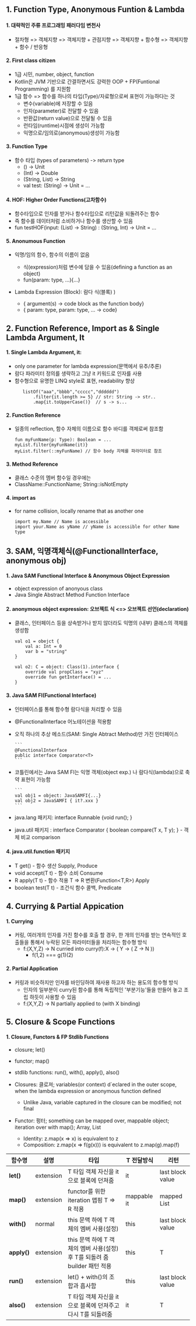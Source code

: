 ## 1. Function Type, Anonymous Funtion & Lambda

#### 1. 대략적인 주류 프로그래밍 패러다임 변천사

- 절차형 => 객체지향 => 객체지향 + 관점지향 => 객체지향 + 함수형 => 객체지향 + 함수 / 반응형

#### 2. First class citizen

- 1급 시민, number, object, function
- Kotlin은 JVM 기반으로 간결하면서도 강력한 OOP + FP(Funtional Programming) 를 지원함
- 1급 함수 => 함수를 하나의 타입(Type)/자료형으로써 표현이 가능하다는 것
  - 변수(variable)에 저장할 수 있음
  - 인자(parameter)로 전달할 수 있음
  - 반환값(return value)으로 전달될 수 있음
  - 런타임(runtime)시점에 생성이 가능함
  - 익명으로/임의로(anonymous)생성이 가능함

#### 3. Function Type

- 함수 타입 (types of parameters) -> return type
  - () -> Unit
  - (Int) -> Double
  - (String, List<Int>) -> String
  - val test: (String) -> Unit = ...

#### 4. HOF: Higher Order Functions(고차함수)

- 함수타입으로 인자를 받거나 함수타입으로 리턴값을 되돌려주는 함수
- 즉 함수를 데이터처럼 소비하거나 함수를 생산할 수 있음
- fun testHOF(input: (List<Char>) -> String) : (String, Int) -> Unit = ...

#### 5. Anonumous Function

- 익명/임의 함수, 함수의 이름이 없음
  - 식(expression)처럼 변수에 담을 수 있음(defining a function as an object)
  - fun(param: type, ...){...}
- Lambda Expression (Block): 람다 식(블록)
  )

  - { argument(s) -> code block as the function body}
  - { param: type, param: type, ... -> code}

## 2. Function Reference, Import as & Single Lambda Argument, It

#### 1. Single Lambda Argument, it:

- only one parameter for lambda expression(문맥에서 유추/추론)
- 람다 파라미터 정의를 생략하고 그냥 it 키워드로 인자를 사용
- 함수형으로 유명한 LINQ style로 표현, readability 향상
  ```
     listOf("aaa","bbbb","ccccc","dddddd")
         .filter{it.length >= 5} // str: String -> str..
         .map{it.toUpperCase()}  // s -> s...
  ```

#### 2. Function Reference

- 일종의 reflection, 함수 자체의 이름으로 함수 바디를 객체로써 참조함
  ```
  fun myFunName(p: Type): Boolean = ...
  myList.filter{myFunName(it)}
  myList.filter(::myFunName) // 함수 body 자체를 파라미터로 참조
  ```

#### 3. Method Reference

- 클래스 수준의 멤버 함수일 경우에는
- ClassName::FunctionName; String::isNotEmpty

#### 4. import as

- for name collision, locally rename that as another one
  ```
  import my.Name // Name is accessible
  import your.Name as yName // yName is accessible for other Name type
  ```

## 3. SAM, 익명객체식(@FunctionalInterface, anonymous obj)

#### 1. Java SAM Functional Interface & Anonymous Object Expression

- object expression of anonyous class
- Java Single Abstract Method Function Interface

#### 2. anonymous object expression: 오브젝트 식 <=> 오브젝트 선언(declaration)

- 클래스, 인터페이스 등을 상속받거나 받지 않더라도 익명의 (내부) 클래스의 객체를 생성함

  ```
  val o1 = obejct {
      val a: Int = 0
      var b = "string"
  }

  val o2: C = object: Class(1).interface {
      override val propClass = "xyz"
      override fun getInterface() = ...
  }
  ```

#### 3. Java SAM FI(Functional Interface)

- 인터페이스를 통해 함수형 람다식을 처리할 수 있음
- @FunctionalInterface 어노테이션을 적용함
- 오직 하나의 추상 메소드(SAM: Single Abtract Method)만 가진 인터페이스

      ```
      @FunctionalInterface
      public interface Comparator<T>
      ```

- 코틀린에서는 Java SAM FI는 익명 객체(object exp.)
  나 람다식(lambda)으로 축약 표현이 가능함

      ```
      val obj1 = object: JavaSAMFI{...}
      val obj2 = JavaSAMFI { it?.xxx }
      ```

- java.lang 패키지: interface Runnable {void run(); }
- java.util 패키지 : interface Comparator<T> { boolean compare(T x, T y); } - 객체 비교 comparison

#### 4. java.util.function 패키지

- T get() - 함수 생산 Supply, Produce
- void accept(T t) - 함수 소비 Consume
- R apply(T t) - 함수 적용 T => R 변환(Function<T,R>) Apply
- boolean test(T t) - 조건식 함수 콜백, Predicate

## 4. Currying & Partial Appication

#### 1. Currying

- 커링, 여러개의 인자를 가진 함수를 호출 할 경우, 한 개의 인자를 받는 연속적인 호출들을 통해서 누락된 모든 파라미터들을 처리하는 함수형 방식
  - f:(X,Y,Z) -> N curried into curry(f):X -> ( Y -> ( Z -> N ))
    - f(1,2) === g(1)(2)

#### 2. Partial Application

- 커링과 비슷하지만 인자를 바인딩하여 재사용 하고자 하는 용도의 함수형 방식
  - 인자의 일부분이 curry된 함수를 통해 독립적인 '부분기능'들을 만들어 놓고 조립 하듯이 사용할 수 있음
  - f:(X,Y,Z) -> N partially applied to (with X binding)

## 5. Closure & Scope Functions

#### 1. Closure, Functors & FP Stdlib Functions

- closure; let()
- functor; map()
- stdlib functions: run(), with(), apply(), also()

- Closures: 클로져; variables(or context) d`eclared in the outer scope, when the lambda expression or anonymous function defined
  - Unlike Java, variable captured in the closure can be modified; not final
- Functor: 펑터; something can be mapped over, mappable object; iteration over with map(); Array, List
  - Identity: z.map(x => x) is equivalent to z
  - Composition: z.map(x => f(g(x))) is equivalent to z.map(g).map(f)

| 함수명      | 설명      | 타입                                                                            | T 전달방식  | 리턴             |
| ----------- | --------- | ------------------------------------------------------------------------------- | ----------- | ---------------- |
| **let()**   | extension | T 타입 객체 자신을 it으로 블록에 던져줌                                         | it          | last block value |
| **map()**   | extension | functor를 위한 iteration 맵핑 T => R 적용                                       | mappable it | mapped List<R>   |
| **with()**  | normal    | this 문맥 하에 T 객체의 멤버 사용(설정)                                         | this        | last block value |
| **apply()** | extension | this 문맥 하에 T 객체의 멤버 사용(설정) 후 T를 되돌려 줌 <br> builder 패턴 적용 | this        | T                |
| **run()**   | extension | let() + with()의 조합과 흡사함                                                  | this        | last block value |
| **also()**  | extension | T 타입 객체 자신을 it으로 블록에 던져주고 다시 T를 되돌려줌                     | it          | T                |
